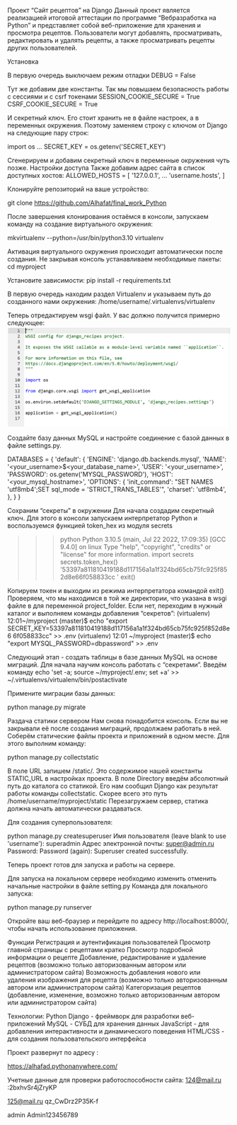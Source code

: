 Проект “Сайт рецептов” на Django
Данный проект является реализацией итоговой аттестации по программе “Вебразработка на Python” 
и представляет собой веб-приложение для хранения и просмотра рецептов. Пользователи могут добавлять, 
просматривать, редактировать и удалять рецепты, а также просматривать рецепты других пользователей.

Установка

В первую очередь выключаем режим отладки
DEBUG = False

Тут же добавим две константы. Так мы повышаем безопасность работы с сессиями и
с csrf токенами
SESSION_COOKIE_SECURE = True
CSRF_COOKIE_SECURE = True

И секретный ключ. Его стоит хранить не в файле настроек, а в переменных
окружения. Поэтому заменяем строку с ключом от Django на следующие пару строк:

import os
...
SECRET_KEY = os.getenv('SECRET_KEY')


Сгенерируем и добавим секретный ключ в переменные окружения чуть позже.
Настройки доступа
Также добавим адрес сайта в список доступных хостов:
ALLOWED_HOSTS = [
'127.0.0.1',
...
'username.hosts',
]

Клонируйте репозиторий на ваше устройство:

git clone https://github.com/Alhafat/final_work_Python

После завершения клонирования остаёмся в консоли, запускаем команду на создание виртуального окружения:

mkvirtualenv --python=/usr/bin/python3.10 virtualenv

Активация виртуального окружения происходит автоматически после создания. Не закрывая консоль устанавливаем необходимые 
пакеты:
cd myproject

Установите зависимости:
pip install -r requirements.txt

В первую очередь находим раздел Virtualenv и указываем путь до созданного нами окружения:
/home/username/.virtualenvs/virtualenv

Теперь отредактируем wsgi файл.
У вас должно получится примерно следующее:
![img.png](img.png)

Создайте базу данных MySQL и настройте соединение с базой данных в файле settings.py.

DATABASES = {
    'default': {
        'ENGINE': 'django.db.backends.mysql',
        'NAME': '<your_username>$<your_database_name>',
        'USER': '<your_username>',
        'PASSWORD': os.getenv('MYSQL_PASSWORD'),
        'HOST': '<your_mysql_hostname>',
        'OPTIONS': {
                    'init_command': "SET NAMES 'utf8mb4';SET sql_mode = 'STRICT_TRANS_TABLES'",
                    'charset': 'utf8mb4',
        },
    }
}

Сохраним “секреты” в окружении
Для начала создадим секретный ключ. Для этого в консоли запускаем
интерпретатор Python и воспользуемся функцией token_hex из модуля secrets
>>> python
Python 3.10.5 (main, Jul 22 2022, 17:09:35) [GCC 9.4.0] on linux
Type "help", "copyright", "credits" or "license" for more
information.
>>> import secrets
>>> secrets.token_hex()
'53397a811810419188d117156a1a1f324bd65cb75fc925f852d8e66f058833cc
'
>>> exit()

Копируем токен и выходим из режима интерпретатора командой exit()
Проверяем, что мы находимся в той же директории, что указана в wsgi файле в для
переменной project_folder. Если нет, переходим в нужный каталог и выполняем
команды добавления “секретов”:
(virtualenv) 12:01~/myproject (master)$ echo "export
SECRET_KEY=53397a811810419188d117156a1a1f324bd65cb75fc925f852d8e6
6f058833cc" >> .env
(virtualenv) 12:01 ~/myproject (master)$ echo "export
MYSQL_PASSWORD=dbpassword" >> .env


Следующий этап - создать таблицы в базе данных MySQL на основе миграций.
Для начала научим консоль работать с “секретами”. Введём команду
echo 'set -a; source ~/myproject/.env; set +a' >>
~/.virtualenvs/virtualenv/bin/postactivate

Примените миграции базы данных:

python manage.py migrate

Раздача статики сервером
Нам снова понадобится консоль. Если вы не закрывали её после создания
миграций, продолжаем работать в ней. Соберём статические файлы проекта и
приложений в одном месте. Для этого выполним команду:

python manage.py collectstatic

В поле URL запишем /static/. Это содержимое нашей константы STATIC_URL в
настройках проекта. В поле Directory введём абсолютный путь до каталога со
статикой. Его нам сообщил Django как результат работы команды collectstatic.
Скорее всего это путь /home/username/myproject/static
Перезагружаем сервер, статика должна начать автоматически раздаваться.

Для создания суперпользователя:

python manage.py createsuperuser
Имя пользователя (leave blank to use 'username'): superadmin
Адрес электронной почты: super@admin.ru
Password:
Password (again):
Superuser created successfully.

Теперь проект готов для запуска и работы на сервере.

Для запуска на локальном сервере необходимо изменить отменить начальные настройки в файле setting.py
Команда для локального запуска:

python manage.py runserver

Откройте ваш веб-браузер и перейдите по адресу http://localhost:8000/, чтобы начать использование приложения.

Функции
Регистрация и аутентификация пользователей
Просмотр главной страницы с рецептами кратко
Просмотр подробной информации о рецепте
Добавление, редактирование и удаление рецептов (возможно только авторизованным автором или администратором сайта)
Возможность добавления нового или удаления  изображения для рецепта (возможно только авторизованным автором или администратором сайта)
Категоризация рецептов (добавление, изменение, возможно только авторизованным автором или администратором сайта)

Технологии:
Python
Django - фреймворк для разработки веб-приложений
MySQL - СУБД для хранения данных
JavaScript - для добавления интерактивности и динамического поведения
HTML/CSS - для создания пользовательского интерфейса

Проект развернут по адресу :

https://alhafad.pythonanywhere.com/

Учетные данные для проверки работоспособности сайта:
124@mail.ru
:2bxhvSr4jZryKP

125@mail.ru
qz_CwDrz2P35K-f

admin
Admin123456789